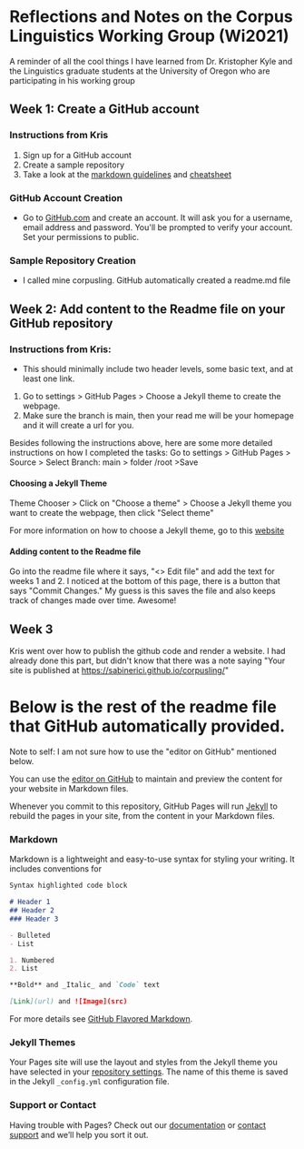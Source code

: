 # Reflections and Notes on the Corpus Linguistics Working Group (Wi2021)

A reminder of all the cool things I have learned from Dr. Kristopher Kyle and the Linguistics graduate students at the University of Oregon who are participating in his working group

## Week 1: Create a GitHub account
### Instructions from Kris
1. Sign up for a GitHub account
2. Create a sample repository
3. Take a look at the [markdown guidelines](https://www.markdownguide.org/getting-started/) and [cheatsheet](https://www.markdownguide.org/cheat-sheet/) 

### GitHub Account Creation 
- Go to [GitHub.com](github.com) and create an account. It will ask you for a username, email address and password. You'll be prompted to verify your account. Set your permissions to public.
### Sample Repository Creation
- I called mine corpusling. GitHub automatically created a readme.md file

## Week 2: Add content to the Readme file on your GitHub repository
### Instructions from Kris: 
- This should minimally include two header levels, some basic text, and at least one link. 
1. Go to settings > GitHub Pages > Choose a Jekyll theme to create the webpage. 
2. Make sure the branch is main, then your read me will be your homepage and it will create a url for you.

Besides following the instructions above, here are some more detailed instructions on how I completed the tasks:
Go to settings > GitHub Pages > Source > Select Branch: main > folder /root >Save 

#### Choosing a Jekyll Theme
Theme Chooser > Click on "Choose a theme" > Choose a Jekyll theme you want to create the webpage, then click "Select theme"

For more information on how to choose a Jekyll theme, go to this [website](https://docs.github.com/en/github/working-with-github-pages/adding-a-theme-to-your-github-pages-site-with-the-theme-chooser)
#### Adding content to the Readme file
Go into the readme file where it says, "<> Edit file" and add the text for weeks 1 and 2. 
I noticed at the bottom of this page, there is a button that says "Commit Changes." My guess is this saves the file and also keeps track of changes made over time. Awesome! 

## Week 3
Kris went over how to publish the github code and render a website. I had already done this part, but didn't know that there was a note saying "Your site is published at https://sabinerici.github.io/corpusling/"






# Below is the rest of the readme file that GitHub automatically provided. 
Note to self: I am not sure how to use the "editor on GitHub" mentioned below.


You can use the [editor on GitHub](https://github.com/sabinerici/corpusling/edit/main/README.md) to maintain and preview the content for your website in Markdown files.

Whenever you commit to this repository, GitHub Pages will run [Jekyll](https://jekyllrb.com/) to rebuild the pages in your site, from the content in your Markdown files.

### Markdown

Markdown is a lightweight and easy-to-use syntax for styling your writing. It includes conventions for

```markdown
Syntax highlighted code block

# Header 1
## Header 2
### Header 3

- Bulleted
- List

1. Numbered
2. List

**Bold** and _Italic_ and `Code` text

[Link](url) and ![Image](src)
```

For more details see [GitHub Flavored Markdown](https://guides.github.com/features/mastering-markdown/).

### Jekyll Themes

Your Pages site will use the layout and styles from the Jekyll theme you have selected in your [repository settings](https://github.com/sabinerici/corpusling/settings). The name of this theme is saved in the Jekyll `_config.yml` configuration file.

### Support or Contact

Having trouble with Pages? Check out our [documentation](https://docs.github.com/categories/github-pages-basics/) or [contact support](https://support.github.com/contact) and we’ll help you sort it out.
